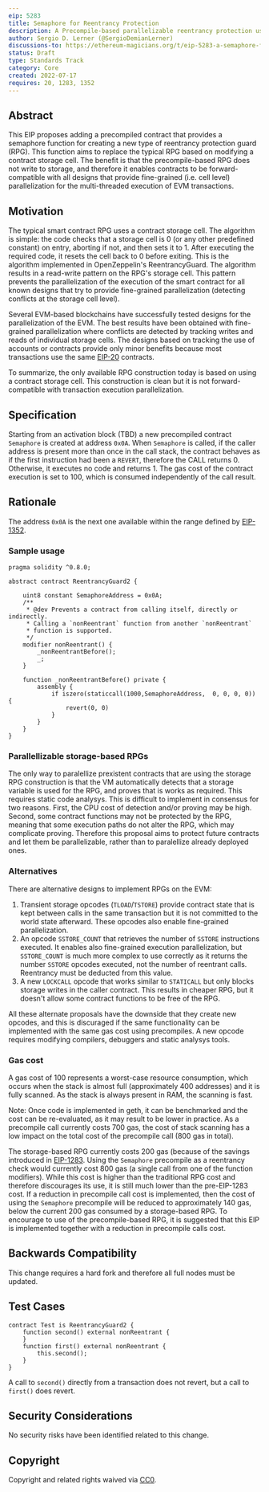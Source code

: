 ```yaml
---
eip: 5283
title: Semaphore for Reentrancy Protection
description: A Precompile-based parallelizable reentrancy protection using the call stack
author: Sergio D. Lerner (@SergioDemianLerner)
discussions-to: https://ethereum-magicians.org/t/eip-5283-a-semaphore-for-parallelizable-reentrancy-protection/10236
status: Draft
type: Standards Track
category: Core
created: 2022-07-17
requires: 20, 1283, 1352
---
```


## Abstract

This EIP proposes adding a precompiled contract that provides a semaphore function for creating a new type of reentrancy protection guard (RPG). This function aims to replace the typical RPG based on modifying a contract storage cell. The benefit is that the precompile-based RPG does not write to storage, and therefore it enables contracts to be forward-compatible with all designs that provide fine-grained (i.e. cell level) parallelization for the multi-threaded execution of EVM transactions. 

## Motivation

The typical smart contract RPG uses a contract storage cell. The algorithm is simple: the code checks that a storage cell is 0 (or any other predefined constant) on entry, aborting if not, and then sets it to 1. After executing the required code, it resets the cell back to 0 before exiting. This is the algorithm implemented in OpenZeppelin's ReentrancyGuard. The algorithm results in a read-write pattern on the RPG's storage cell. This pattern prevents the parallelization of the execution of the smart contract for all known designs that try to provide fine-grained parallelization (detecting conflicts at the storage cell level). 

Several EVM-based blockchains have successfully tested designs for the parallelization of the EVM. The best results have been obtained with fine-grained parallelization where conflicts are detected by tracking writes and reads of individual storage cells. The designs based on tracking the use of accounts or contracts provide only minor benefits because most transactions use the same [EIP-20](./eip-20.md) contracts.

To summarize, the only available RPG construction today is based on using a contract storage cell. This construction is clean but it is not forward-compatible with transaction execution parallelization.

## Specification

Starting from an activation block (TBD) a new precompiled contract `Semaphore` is created at address `0x0A`. When `Semaphore` is called, if the caller address is present more than once in the call stack, the contract behaves as if the first instruction had been a `REVERT`, therefore the CALL returns 0. Otherwise, it executes no code and returns 1. The gas cost of the contract execution is set to 100, which is consumed independently of the call result.

## Rationale

The address `0x0A` is the next one available within the range defined by [EIP-1352](./eip-1352).

### Sample usage

```solidity
pragma solidity ^0.8.0;

abstract contract ReentrancyGuard2 {

    uint8 constant SemaphoreAddress = 0x0A;
    /**
     * @dev Prevents a contract from calling itself, directly or indirectly.
     * Calling a `nonReentrant` function from another `nonReentrant`
     * function is supported.      
     */
    modifier nonReentrant() {
        _nonReentrantBefore();
        _;
    }

    function _nonReentrantBefore() private {
    	assembly {
            if iszero(staticcall(1000,SemaphoreAddress,  0, 0, 0, 0)) {
                revert(0, 0)
            }
        }
    }
}
```

### Parallellizable storage-based RPGs
 
The only way to paralellize prexistent contracts that are using the storage RPG construction is that the VM automatically detects that a storage variable is used for the RPG, and proves that is works as required. This requires static code analysys. This is difficult to implement in consensus for two reasons. First, the CPU cost of detection and/or proving may be high. Second, some contract functions may not be protected by the RPG, meaning that some execution paths do not alter the RPG, which may complicate proving. Therefore this proposal aims to protect future contracts and let them be parallelizable, rather than to paralellize already deployed ones.

### Alternatives

There are alternative designs to implement RPGs on the EVM:

1.	Transient storage opcodes (`TLOAD`/`TSTORE`) provide contract state that is kept between calls in the same transaction but it is not committed to the world state afterward. These opcodes also enable fine-grained parallelization. 
2. An opcode `SSTORE_COUNT` that retrieves the number of `SSTORE` instructions executed. It enables also fine-grained execution parallelization, but `SSTORE_COUNT` is much more complex to use correctly as it returns the number `SSTORE` opcodes executed, not the number of reentrant calls. Reentrancy must be deducted from this value.
3. A new `LOCKCALL` opcode that works similar to `STATICALL` but only blocks storage writes in the caller contract. This results in cheaper RPG, but it doesn't allow some contract functions to be free of the RPG.

All these alternate proposals have the downside that they create new opcodes, and this is discuraged if the same functionality can be implemented with the same gas cost using precompiles. A new opcode requires modifying compilers, debuggers and static analysys tools.

### Gas cost

A gas cost of 100 represents a worst-case resource consumption, which occurs when the stack is almost full (approximately 400 addresses) and it is fully scanned. As the stack is always present in RAM, the scanning is fast.

Note: Once code is implemented in geth, it can be benchmarked and the cost can be re-evaluated, as it may result to be lower in practice. As a precompile call currently costs 700 gas, the cost of stack scanning has a low impact on the total cost of the precompile call (800 gas in total).

The storage-based RPG currently costs 200 gas (because of the savings introduced in [EIP-1283](./eip-1283.md). Using the `Semaphore` precompile as a reentrancy check would currently cost 800 gas (a single call from one of the function modifiers). While this cost is higher than the traditional RPG cost and therefore discourages its use, it is still much lower than the pre-EIP-1283 cost. If a reduction in precompile call cost is implemented, then the cost of using the `Semaphore` precompile will be reduced to approximately 140 gas, below the current 200 gas consumed by a storage-based RPG. To encourage to use of the precompile-based RPG, it is suggested that this EIP is implemented together with a reduction in precompile calls cost.

## Backwards Compatibility

This change requires a hard fork and therefore all full nodes must be updated.

## Test Cases

```
contract Test is ReentrancyGuard2 {
    function second() external nonReentrant {
    }
    function first() external nonReentrant {
        this.second();
    }
}
```

A call to `second()` directly from a transaction does not revert, but a call to `first()` does revert.

## Security Considerations

No security risks have been identified related to this change.

## Copyright

Copyright and related rights waived via [CC0](../LICENSE.md).
